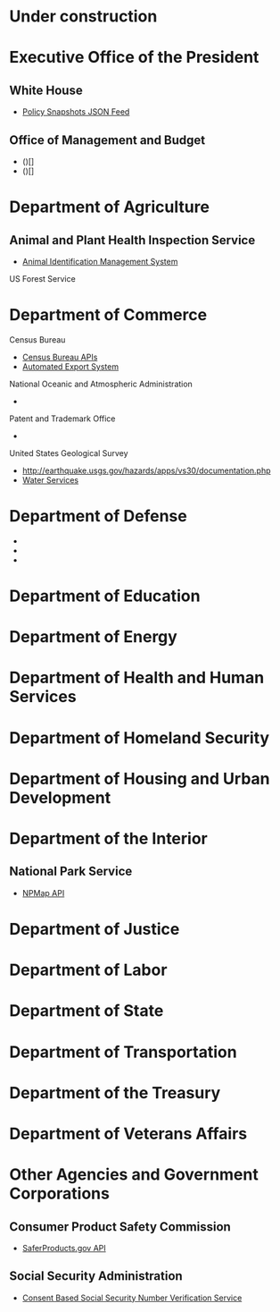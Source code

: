 Under construction
==============




# Executive Office of the President

## White House
* [Policy Snapshots JSON Feed](http://www.whitehouse.gov/developers/policy-snapshots-json-feed)

## Office of Management and Budget
* ()[]
* ()[]

# Department of Agriculture

## Animal and Plant Health Inspection Service
* [Animal Identification Management System](https://nais.aphis.usda.gov/ainmngt/HelpGetAnonymous.do)



US Forest Service




# Department of Commerce

Census Bureau

* [Census Bureau APIs](http://www.census.gov/developers/)
* [Automated Export System](http://www.aesdirect.gov/developers)


National Oceanic and Atmospheric Administration
* []()

Patent and Trademark Office
* []()

United States Geological Survey


* http://earthquake.usgs.gov/hazards/apps/vs30/documentation.php
* [Water Services](http://waterservices.usgs.gov/)

# Department of Defense


* []()
* []()
* []()

# Department of Education


# Department of Energy


# Department of Health and Human Services


# Department of Homeland Security


# Department of Housing and Urban Development


# Department of the Interior


## National Park Service
* [NPMap API](http://www.nps.gov/npmap/support/api.html)

# Department of Justice


# Department of Labor


# Department of State


# Department of Transportation


# Department of the Treasury


# Department of Veterans Affairs


# Other Agencies and Government Corporations


## Consumer Product Safety Commission
* [SaferProducts.gov API](http://www.saferproducts.gov/faq-developers.aspx)


## Social Security Administration
* [Consent Based Social Security Number Verification Service](http://www.ssa.gov/cbsv/webservice.html)
